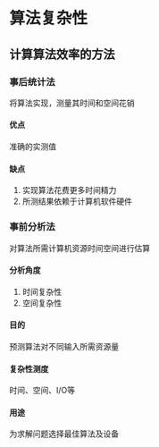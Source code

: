 # 算法复杂性

## 计算算法效率的方法

### 事后统计法

将算法实现，测量其时间和空间花销

#### 优点

准确的实测值

#### 缺点

1. 实现算法花费更多时间精力
2. 所测结果依赖于计算机软件硬件

### 事前分析法

对算法所需计算机资源时间空间进行估算

#### 分析角度

1. 时间复杂性
2. 空间复杂性

#### 目的

预测算法对不同输入所需资源量

#### 复杂性测度

时间、空间、I/O等

#### 用途

为求解问题选择最佳算法及设备